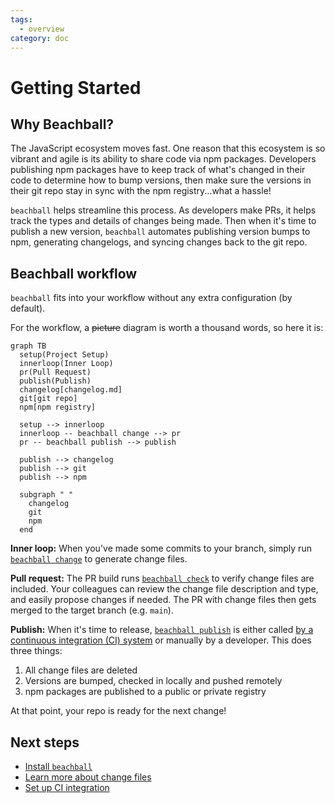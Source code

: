 ```yaml
---
tags:
  - overview
category: doc
---
```


# Getting Started

## Why Beachball?

The JavaScript ecosystem moves fast. One reason that this ecosystem is so vibrant and agile is its ability to share code via npm packages. Developers publishing npm packages have to keep track of what's changed in their code to determine how to bump versions, then make sure the versions in their git repo stay in sync with the npm registry...what a hassle!

`beachball` helps streamline this process. As developers make PRs, it helps track the types and details of changes being made. Then when it's time to publish a new version, `beachball` automates publishing version bumps to npm, generating changelogs, and syncing changes back to the git repo.

## Beachball workflow

`beachball` fits into your workflow without any extra configuration (by default).

For the workflow, a ~~picture~~ diagram is worth a thousand words, so here it is:

```mermaid
graph TB
  setup(Project Setup)
  innerloop(Inner Loop)
  pr(Pull Request)
  publish(Publish)
  changelog[changelog.md]
  git[git repo]
  npm[npm registry]

  setup --> innerloop
  innerloop -- beachball change --> pr
  pr -- beachball publish --> publish

  publish --> changelog
  publish --> git
  publish --> npm

  subgraph " "
    changelog
    git
    npm
  end
```

**Inner loop:** When you've made some commits to your branch, simply run [`beachball change`](../cli/change) to generate change files.

**Pull request:** The PR build runs [`beachball check`](../cli/check) to verify change files are included. Your colleagues can review the change file description and type, and easily propose changes if needed. The PR with change files then gets merged to the target branch (e.g. `main`).

**Publish:** When it's time to release, [`beachball publish`](../cli/publish) is either called [by a continuous integration (CI) system](../concepts/ci-integration) or manually by a developer. This does three things:

1. All change files are deleted
2. Versions are bumped, checked in locally and pushed remotely
3. npm packages are published to a public or private registry

At that point, your repo is ready for the next change!

## Next steps

- [Install `beachball`](./installation)
- [Learn more about change files](../concepts/change-files)
- [Set up CI integration](../concepts/ci-integration)
